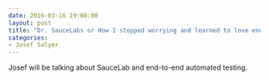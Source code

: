 ```yaml
---
date: 2016-03-16 19:00:00
layout: post
title: "Dr. SauceLabs or How I stopped worrying and learned to love end to end automated testing"
categories:
- Josef Salyer
---
```


Josef will be talking about SauceLab and end-to-end automated testing.
